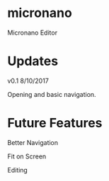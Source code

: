 # micronano
Micronano Editor

# Updates
v0.1 8/10/2017

Opening and basic navigation.

# Future Features
Better Navigation

Fit on Screen

Editing
